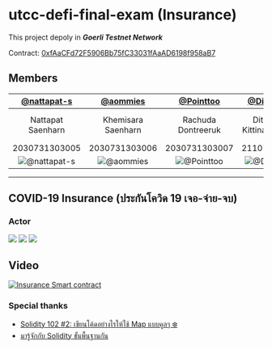 # utcc-defi-final-exam (Insurance)

This project depoly in ***Goerli Testnet Network***

Contract: [0xfAaCFd72F5906Bb75fC33031fAaAD6198f958aB7](https://goerli.etherscan.io/address/0xfaacfd72f5906bb75fc33031faaad6198f958ab7)

## Members

[@nattapat-s](https://github.com/nattapat-s) | [@aommies](https://github.com/aommies) | [@Pointtoo](https://github.com/Pointtoo) | [@Ditsayaporn](https://github.com/Ditsayaporn) | [@bank15632](https://github.com/bank15632)
:---: | :---: | :---: | :---: | :---: 
Nattapat Saenharn | Khemisara Saenharn | Rachuda Dontreeruk | Ditsayaporn Kittinanthanachot | Sutja Dhavehutsadin Na Ayuthaya
2030731303005 | 2030731303006 | 2030731303007 | 2110731303004 | 2110731303006
![@nattapat-s](https://avatars.githubusercontent.com/u/90109239?s=100&v=4) | ![@aommies](https://avatars.githubusercontent.com/u/90561459?s=100&v=4) | ![@Pointtoo](https://avatars.githubusercontent.com/u/90561792?s=100&v=4) | ![@Ditsayaporn](https://avatars.githubusercontent.com/u/90563514?s=100&v=4) | ![@bank15632](https://avatars.githubusercontent.com/u/62515222?s=100&v=4)

---

## COVID-19 Insurance (ประกันโควิด 19 เจอ-จ่าย-จบ)
### Actor
<img src="http://yuml.me/diagram/plain/usecase/[Owner (Admin)]-(ฝากเงินเข้าระบบ), [Owner (Admin)]-(ถอนเงินจากระบบ), [Owner (Admin)]-(เพิ่มโรงพยาบาลในระบบ), [Owner (Admin)]-(ลบโรงพยาบาลในระบบ)">

<img src="http://yuml.me/diagram/plain/usecase/[Customer]-(ซื้อประกัน)">

<img src="http://yuml.me/diagram/plain/usecase/[Hospital]-(เคลมประกันให้กับผู้ที่ติดเชื้อโควิด)">

## Video

[![Insurance Smart contract](https://img.youtube.com/vi/fBIOT5ah7xM/0.jpg)](https://www.youtube.com/watch?v=fBIOT5ah7xM)

### Special thanks
- [Solidity 102 #2: เขียนโค้ดอย่างไรให้ใช้ Map แบบคูลๆ ❄️](https://medium.com/band-protocol-thailand/solidity-102-2-%E0%B9%80%E0%B8%82%E0%B8%B5%E0%B8%A2%E0%B8%99%E0%B9%82%E0%B8%84%E0%B9%89%E0%B8%94%E0%B8%AD%E0%B8%A2%E0%B9%88%E0%B8%B2%E0%B8%87%E0%B9%84%E0%B8%A3%E0%B9%83%E0%B8%AB%E0%B9%89%E0%B9%83%E0%B8%8A%E0%B9%89-map-%E0%B9%81%E0%B8%9A%E0%B8%9A%E0%B8%84%E0%B8%B9%E0%B8%A5%E0%B9%86-1ffbf170e44a)
- [มารู้จักกับ Solidity ขั้นพื้นฐานกัน](https://medium.com/20scoops-cnx/%E0%B8%A1%E0%B8%B2%E0%B8%A3%E0%B8%B9%E0%B9%89%E0%B8%88%E0%B8%B1%E0%B8%81%E0%B8%81%E0%B8%B1%E0%B8%9A-solidity-%E0%B8%82%E0%B8%B1%E0%B9%89%E0%B8%99%E0%B8%9E%E0%B8%B7%E0%B9%89%E0%B8%99%E0%B8%90%E0%B8%B2%E0%B8%99%E0%B8%81%E0%B8%B1%E0%B8%99-6f713b3fb64)

